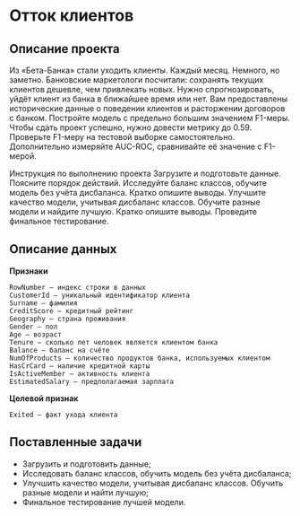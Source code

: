 # Отток клиентов

## Описание проекта
Из «Бета-Банка» стали уходить клиенты. Каждый месяц. Немного, но заметно. Банковские маркетологи посчитали: сохранять текущих клиентов дешевле, чем привлекать новых.
Нужно спрогнозировать, уйдёт клиент из банка в ближайшее время или нет. Вам предоставлены исторические данные о поведении клиентов и расторжении договоров с банком.
Постройте модель с предельно большим значением F1-меры. Чтобы сдать проект успешно, нужно довести метрику до 0.59. Проверьте F1-меру на тестовой выборке самостоятельно. Дополнительно измеряйте AUC-ROC, сравнивайте её значение с F1-мерой.

Инструкция по выполнению проекта
    Загрузите и подготовьте данные. Поясните порядок действий.
    Исследуйте баланс классов, обучите модель без учёта дисбаланса. Кратко опишите выводы.
    Улучшите качество модели, учитывая дисбаланс классов. Обучите разные модели и найдите лучшую. Кратко опишите выводы.
    Проведите финальное тестирование.

## Описание данных

**Признаки**

    RowNumber — индекс строки в данных
    CustomerId — уникальный идентификатор клиента
    Surname — фамилия
    CreditScore — кредитный рейтинг
    Geography — страна проживания
    Gender — пол
    Age — возраст
    Tenure — сколько лет человек является клиентом банка
    Balance — баланс на счёте
    NumOfProducts — количество продуктов банка, используемых клиентом
    HasCrCard — наличие кредитной карты
    IsActiveMember — активность клиента
    EstimatedSalary — предполагаемая зарплата

**Целевой признак**

    Exited — факт ухода клиента

## Поставленные задачи

- Загрузить и подготовить данные;
- Исследовать баланс классов, обучить модель без учёта дисбаланса;
- Улучшить качество модели, учитывая дисбаланс классов. Обучить разные модели и найти лучшую;
- Финальное тестирование лучшей модели.
